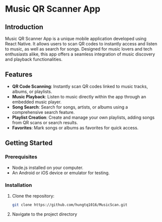 # Music QR Scanner App

## Introduction

Music QR Scanner App is a unique mobile application developed using React Native. It allows users to scan QR codes to instantly access and listen to music, as well as search for songs. Designed for music lovers and tech enthusiasts alike, this app offers a seamless integration of music discovery and playback functionalities.

## Features

- **QR Code Scanning**: Instantly scan QR codes linked to music tracks, albums, or playlists.
- **Music Playback**: Listen to music directly within the app through an embedded music player.
- **Song Search**: Search for songs, artists, or albums using a comprehensive search feature.
- **Playlist Creation**: Create and manage your own playlists, adding songs from QR scans or search results.
- **Favorites**: Mark songs or albums as favorites for quick access.

## Getting Started

### Prerequisites

- Node.js installed on your computer.
- An Android or iOS device or emulator for testing.

### Installation

1. Clone the repository:
   ```sh
   git clone https://github.com/hungtq1016/MusicScan.git
   

2. Navigate to the project directory
  
